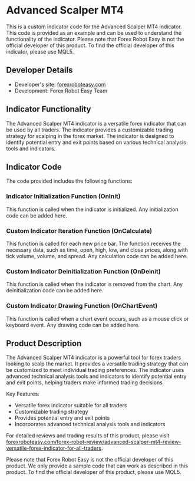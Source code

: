 # Advanced Scalper MT4

This is a custom indicator code for the Advanced Scalper MT4 indicator. This code is provided as an example and can be used to understand the functionality of the indicator. Please note that Forex Robot Easy is not the official developer of this product. To find the official developer of this indicator, please use MQL5.

## Developer Details
- Developer's site: [forexroboteasy.com](https://forexroboteasy.com)
- Development: Forex Robot Easy Team

## Indicator Functionality
The Advanced Scalper MT4 indicator is a versatile forex indicator that can be used by all traders. The indicator provides a customizable trading strategy for scalping in the forex market. The indicator is designed to identify potential entry and exit points based on various technical analysis tools and indicators.

## Indicator Code
The code provided includes the following functions:

### Indicator Initialization Function (OnInit)
This function is called when the indicator is initialized. Any initialization code can be added here.

### Custom Indicator Iteration Function (OnCalculate)
This function is called for each new price bar. The function receives the necessary data, such as time, open, high, low, and close prices, along with tick volume, volume, and spread. Any calculation code can be added here.

### Custom Indicator Deinitialization Function (OnDeinit)
This function is called when the indicator is removed from the chart. Any deinitialization code can be added here.

### Custom Indicator Drawing Function (OnChartEvent)
This function is called when a chart event occurs, such as a mouse click or keyboard event. Any drawing code can be added here.

## Product Description
The Advanced Scalper MT4 indicator is a powerful tool for forex traders looking to scalp the market. It provides a versatile trading strategy that can be customized to meet individual trading preferences. The indicator uses advanced technical analysis tools and indicators to identify potential entry and exit points, helping traders make informed trading decisions.

Key Features:
- Versatile forex indicator suitable for all traders
- Customizable trading strategy
- Provides potential entry and exit points
- Incorporates advanced technical analysis tools and indicators

For detailed reviews and trading results of this product, please visit [forexroboteasy.com/forex-robot-review/advanced-scalper-mt4-review-versatile-forex-indicator-for-all-traders](https://forexroboteasy.com/forex-robot-review/advanced-scalper-mt4-review-versatile-forex-indicator-for-all-traders/).

Please note that Forex Robot Easy is not the official developer of this product. We only provide a sample code that can work as described in this product. To find the official developer of this product, please use MQL5.
